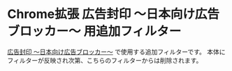 # Chrome拡張 広告封印 〜日本向け広告ブロッカー〜 用追加フィルター

[広告封印 〜日本向け広告ブロッカー〜](https://chrome.google.com/webstore/detail/femjolfcdlohcbfmaoemggiinlcacndh?authuser=0&hl=ja) で使用する追加フィルターです。
本体にフィルターが反映され次第、こちらのフィルターからは削除されます。
